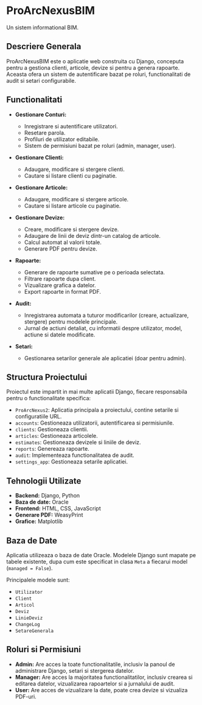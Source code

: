 # ProArcNexusBIM

Un sistem informational BIM.

## Descriere Generala

ProArcNexusBIM este o aplicatie web construita cu Django, conceputa pentru a gestiona clienti, articole, devize si pentru a genera rapoarte. Aceasta ofera un sistem de autentificare bazat pe roluri, functionalitati de audit si setari configurabile.

## Functionalitati

-   **Gestionare Conturi:**
    -   Inregistrare si autentificare utilizatori.
    -   Resetare parola.
    -   Profiluri de utilizator editabile.
    -   Sistem de permisiuni bazat pe roluri (admin, manager, user).

-   **Gestionare Clienti:**
    -   Adaugare, modificare si stergere clienti.
    -   Cautare si listare clienti cu paginatie.

-   **Gestionare Articole:**
    -   Adaugare, modificare si stergere articole.
    -   Cautare si listare articole cu paginatie.

-   **Gestionare Devize:**
    -   Creare, modificare si stergere devize.
    -   Adaugare de linii de deviz dintr-un catalog de articole.
    -   Calcul automat al valorii totale.
    -   Generare PDF pentru devize.

-   **Rapoarte:**
    -   Generare de rapoarte sumative pe o perioada selectata.
    -   Filtrare rapoarte dupa client.
    -   Vizualizare grafica a datelor.
    -   Export rapoarte in format PDF.

-   **Audit:**
    -   Inregistrarea automata a tuturor modificarilor (creare, actualizare, stergere) pentru modelele principale.
    -   Jurnal de actiuni detaliat, cu informatii despre utilizator, model, actiune si datele modificate.

-   **Setari:**
    -   Gestionarea setarilor generale ale aplicatiei (doar pentru admin).

## Structura Proiectului

Proiectul este impartit in mai multe aplicatii Django, fiecare responsabila pentru o functionalitate specifica:

-   `ProArcNexus2`: Aplicatia principala a proiectului, contine setarile si configuratiile URL.
-   `accounts`: Gestioneaza utilizatorii, autentificarea si permisiunile.
-   `clients`: Gestioneaza clientii.
-   `articles`: Gestioneaza articolele.
-   `estimates`: Gestioneaza devizele si liniile de deviz.
-   `reports`: Genereaza rapoarte.
-   `audit`: Implementeaza functionalitatea de audit.
-   `settings_app`: Gestioneaza setarile aplicatiei.

## Tehnologii Utilizate

-   **Backend:** Django, Python
-   **Baza de date:** Oracle
-   **Frontend:** HTML, CSS, JavaScript
-   **Generare PDF:** WeasyPrint
-   **Grafice:** Matplotlib

## Baza de Date

Aplicatia utilizeaza o baza de date Oracle. Modelele Django sunt mapate pe tabele existente, dupa cum este specificat in clasa `Meta` a fiecarui model (`managed = False`).

Principalele modele sunt:
- `Utilizator`
- `Client`
- `Articol`
- `Deviz`
- `LinieDeviz`
- `ChangeLog`
- `SetareGenerala`

## Roluri si Permisiuni

-   **Admin:** Are acces la toate functionalitatile, inclusiv la panoul de administrare Django, setari si stergerea datelor.
-   **Manager:** Are acces la majoritatea functionalitatilor, inclusiv crearea si editarea datelor, vizualizarea rapoartelor si a jurnalului de audit.
-   **User:** Are acces de vizualizare la date, poate crea devize si vizualiza PDF-uri.